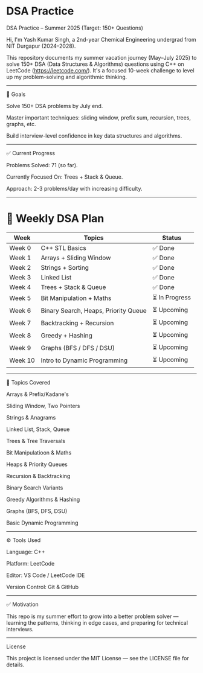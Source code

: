 # DSA Practice

DSA Practice – Summer 2025 (Target: 150+ Questions)

Hi, I'm Yash Kumar Singh, a 2nd-year Chemical Engineering undergrad from NIT Durgapur (2024–2028).

This repository documents my summer vacation journey (May–July 2025) to solve 150+ DSA (Data Structures & Algorithms) questions using C++ on LeetCode (https://leetcode.com/).
It's a focused 10-week challenge to level up my problem-solving and algorithmic thinking.


---

🎯 Goals

Solve 150+ DSA problems by July end.

Master important techniques: sliding window, prefix sum, recursion, trees, graphs, etc.

Build interview-level confidence in key data structures and algorithms.



---

✅ Current Progress

Problems Solved: 71 (so far).

Currently Focused On: Trees + Stack & Queue.

Approach: 2-3 problems/day with increasing difficulty.


---

# 🧭 Weekly DSA Plan

| Week    | Topics                                  | Status        |
|---------|-----------------------------------------|---------------|
| Week 0  | C++ STL Basics                          | ✅ Done      |
| Week 1  | Arrays + Sliding Window                | ✅ Done       |
| Week 2  | Strings + Sorting                      | ✅ Done       |
| Week 3  | Linked List                            | ✅ Done       |
| Week 4  | Trees + Stack & Queue                  | ✅ Done       |
| Week 5  | Bit Manipulation + Maths               | ⏳ In Progress |   |
| Week 6  | Binary Search, Heaps, Priority Queue   | ⏳ Upcoming   |
| Week 7  | Backtracking + Recursion               | ⏳ Upcoming   |
| Week 8  | Greedy + Hashing                       | ⏳ Upcoming   |
| Week 9  | Graphs (BFS / DFS / DSU)               | ⏳ Upcoming   |
| Week 10 | Intro to Dynamic Programming           | ⏳ Upcoming   |

---

🧠 Topics Covered

Arrays & Prefix/Kadane's

Sliding Window, Two Pointers

Strings & Anagrams

Linked List, Stack, Queue

Trees & Tree Traversals

Bit Manipulatioon & Maths

Heaps & Priority Queues

Recursion & Backtracking

Binary Search Variants

Greedy Algorithms & Hashing

Graphs (BFS, DFS, DSU)

Basic Dynamic Programming



---


⚙ Tools Used

Language: C++

Platform: LeetCode

Editor: VS Code / LeetCode IDE

Version Control: Git & GitHub



---

✅ Motivation

This repo is my summer effort to grow into a better problem solver — learning the patterns, thinking in edge cases, and preparing for technical interviews.


---

License

This project is licensed under the MIT License — see the LICENSE file for details.
